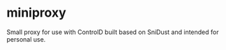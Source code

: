# miniproxy
Small proxy for use with ControlD built based on SniDust and intended for personal use.
